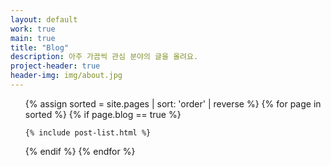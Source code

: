 ```yaml
---
layout: default
work: true
main: true
title: "Blog"
description: 아주 가끔씩 관심 분야의 글을 올려요.
project-header: true
header-img: img/about.jpg
---
```


<ul class="catalogue">
{% assign sorted = site.pages | sort: 'order' | reverse %}
{% for page in sorted %}
{% if page.blog == true %}

    {% include post-list.html %}

{% endif %}
{% endfor %}
</ul>

